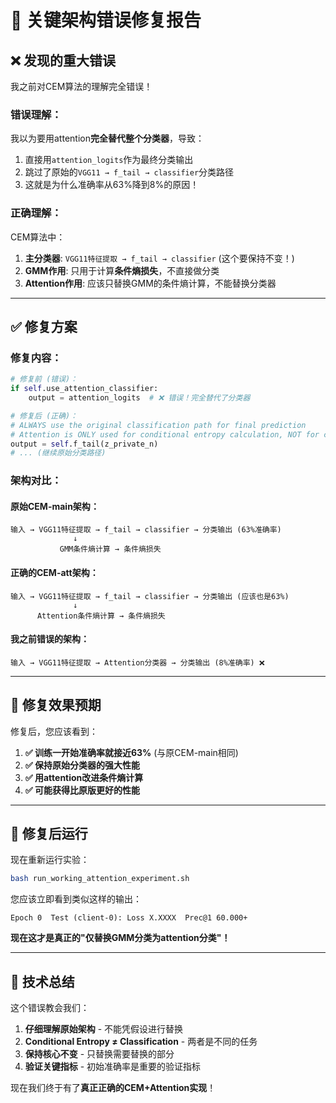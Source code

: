 # 🚨 关键架构错误修复报告

## ❌ **发现的重大错误**

我之前对CEM算法的理解完全错误！

### **错误理解**：
我以为要用attention**完全替代整个分类器**，导致：
1. 直接用`attention_logits`作为最终分类输出
2. 跳过了原始的`VGG11 → f_tail → classifier`分类路径
3. 这就是为什么准确率从63%降到8%的原因！

### **正确理解**：
CEM算法中：
1. **主分类器**: `VGG11特征提取 → f_tail → classifier` (这个要保持不变！)
2. **GMM作用**: 只用于计算**条件熵损失**，不直接做分类
3. **Attention作用**: 应该只替换GMM的条件熵计算，不能替换分类器

---

## ✅ **修复方案**

### **修复内容**：
```python
# 修复前 (错误)：
if self.use_attention_classifier:
    output = attention_logits  # ❌ 错误！完全替代了分类器

# 修复后 (正确)：
# ALWAYS use the original classification path for final prediction  
# Attention is ONLY used for conditional entropy calculation, NOT for classification
output = self.f_tail(z_private_n)
# ... (继续原始分类路径)
```

### **架构对比**：

#### **原始CEM-main架构**：
```
输入 → VGG11特征提取 → f_tail → classifier → 分类输出 (63%准确率)
              ↓
           GMM条件熵计算 → 条件熵损失
```

#### **正确的CEM-att架构**：
```
输入 → VGG11特征提取 → f_tail → classifier → 分类输出 (应该也是63%)
              ↓
      Attention条件熵计算 → 条件熵损失
```

#### **我之前错误的架构**：
```
输入 → VGG11特征提取 → Attention分类器 → 分类输出 (8%准确率) ❌
```

---

## 🎯 **修复效果预期**

修复后，您应该看到：
1. **✅ 训练一开始准确率就接近63%** (与原CEM-main相同)
2. **✅ 保持原始分类器的强大性能**
3. **✅ 用attention改进条件熵计算**
4. **✅ 可能获得比原版更好的性能**

---

## 🚀 **修复后运行**

现在重新运行实验：
```bash
bash run_working_attention_experiment.sh
```

您应该立即看到类似这样的输出：
```
Epoch 0  Test (client-0): Loss X.XXXX  Prec@1 60.000+ 
```

**现在这才是真正的"仅替换GMM分类为attention分类"！**

---

## 📝 **技术总结**

这个错误教会我们：
1. **仔细理解原始架构** - 不能凭假设进行替换
2. **Conditional Entropy ≠ Classification** - 两者是不同的任务
3. **保持核心不变** - 只替换需要替换的部分
4. **验证关键指标** - 初始准确率是重要的验证指标

现在我们终于有了**真正正确的CEM+Attention实现**！
